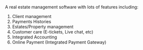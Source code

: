 A real estate management software with lots of features including:

1. Client management
2. Payments Histories
3. Estates/Property management
4. Customer care (E-tickets, Live chat, etc)
5. Integrated Accounting
6. Online Payment (Integrated Payment Gateway)

